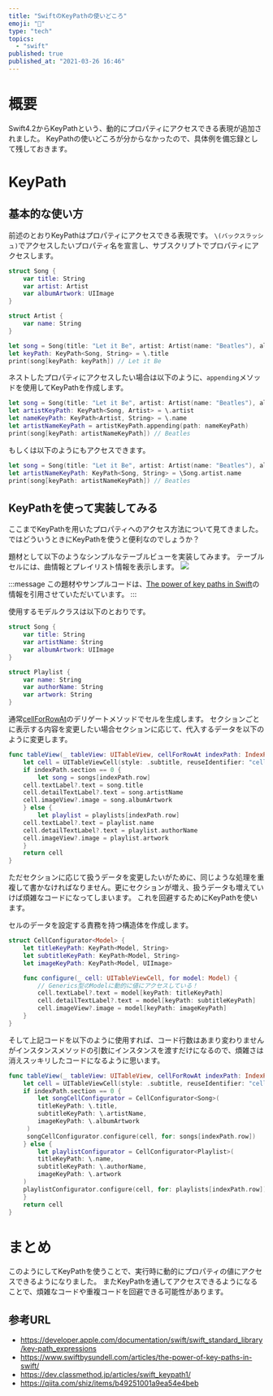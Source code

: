 ```yaml
---
title: "SwiftのKeyPathの使いどころ"
emoji: "🔑"
type: "tech"
topics:
  - "swift"
published: true
published_at: "2021-03-26 16:46"
---
```


# 概要
Swift4.2からKeyPathという、動的にプロパティにアクセスできる表現が追加されました。
KeyPathの使いどころが分からなかったので、具体例を備忘録として残しておきます。

# KeyPath

## 基本的な使い方
前述のとおりKeyPathはプロパティにアクセスできる表現です。
`\(バックスラッシュ)`でアクセスしたいプロパティ名を宣言し、サブスクリプトでプロパティにアクセスします。

```swift
struct Song {
    var title: String
    var artist: Artist
    var albumArtwork: UIImage
}

struct Artist {
    var name: String
}

let song = Song(title: "Let it Be", artist: Artist(name: "Beatles"), albumArtwork: UIImage(systemName: "square.and.arrow.up")!)
let keyPath: KeyPath<Song, String> = \.title
print(song[keyPath: keyPath]) // Let it Be
```

ネストしたプロパティにアクセスしたい場合は以下のように、`appending`メソッドを使用してKeyPathを作成します。
```swift
let song = Song(title: "Let it Be", artist: Artist(name: "Beatles"), albumArtwork: UIImage(systemName: "square.and.arrow.up")!)
let artistKeyPath: KeyPath<Song, Artist> = \.artist
let nameKeyPath: KeyPath<Artist, String> = \.name
let artistNameKeyPath = artistKeyPath.appending(path: nameKeyPath)
print(song[keyPath: artistNameKeyPath]) // Beatles
```
もしくは以下のようにもアクセスできます。
```swift
let song = Song(title: "Let it Be", artist: Artist(name: "Beatles"), albumArtwork: UIImage(systemName: "square.and.arrow.up")!)
let artistNameKeyPath: KeyPath<Song, String> = \Song.artist.name
print(song[keyPath: artistNameKeyPath]) // Beatles
```

## KeyPathを使って実装してみる
ここまでKeyPathを用いたプロパティへのアクセス方法について見てきました。
ではどういうときにKeyPathを使うと便利なのでしょうか？

題材として以下のようなシンプルなテーブルビューを実装してみます。
テーブルセルには、曲情報とプレイリスト情報を表示します。
![](https://storage.googleapis.com/zenn-user-upload/ujmpn5ht007kguxwkjh1fzp1tw5e)

:::message
この題材やサンプルコードは、[The power of key paths in Swift](https://www.swiftbysundell.com/articles/the-power-of-key-paths-in-swift/)の情報を引用させていただいています。
:::

使用するモデルクラスは以下のとおりです。
```swift
struct Song {
    var title: String
    var artistName: String
    var albumArtwork: UIImage
}

struct Playlist {
    var name: String
    var authorName: String
    var artwork: String
}
```

通常[cellForRowAt](https://developer.apple.com/documentation/uikit/uitableviewdatasource/1614861-tableview)のデリゲートメソッドでセルを生成します。
セクションごとに表示する内容を変更したい場合セクションに応じて、代入するデータを以下のように変更します。
```swift
func tableView(_ tableView: UITableView, cellForRowAt indexPath: IndexPath) -> UITableViewCell {
    let cell = UITableViewCell(style: .subtitle, reuseIdentifier: "cell")
    if indexPath.section == 0 {
        let song = songs[indexPath.row]
	cell.textLabel?.text = song.title
	cell.detailTextLabel?.text = song.artistName
	cell.imageView?.image = song.albumArtwork
    } else {
        let playlist = playlists[indexPath.row]
	cell.textLabel?.text = playlist.name
	cell.detailTextLabel?.text = playlist.authorName
	cell.imageView?.image = playlist.artwork
    }
    return cell
}
```
ただセクションに応じて扱うデータを変更したいがために、同じような処理を重複して書かなければなりません。更にセクションが増え、扱うデータも増えていけば煩雑なコードになってしまいます。
これを回避するためにKeyPathを使います。

セルのデータを設定する責務を持つ構造体を作成します。

```swift
struct CellConfigurator<Model> {
    let titleKeyPath: KeyPath<Model, String>
    let subtitleKeyPath: KeyPath<Model, String>
    let imageKeyPath: KeyPath<Model, UIImage>

    func configure(_ cell: UITableViewCell, for model: Model) {
        // Generics型のModelに動的に値にアクセスしている！
        cell.textLabel?.text = model[keyPath: titleKeyPath]
        cell.detailTextLabel?.text = model[keyPath: subtitleKeyPath]
        cell.imageView?.image = model[keyPath: imageKeyPath]
    }
}
```

そして上記コードを以下のように使用すれば、コード行数はあまり変わりませんがインスタンスメソッドの引数にインスタンスを渡すだけになるので、煩雑さは消えスッキリしたコードになるように思います。
```swift
func tableView(_ tableView: UITableView, cellForRowAt indexPath: IndexPath) -> UITableViewCell {
    let cell = UITableViewCell(style: .subtitle, reuseIdentifier: "cell")
    if indexPath.section == 0 {
        let songCellConfigurator = CellConfigurator<Song>(
	    titleKeyPath: \.title,
	    subtitleKeyPath: \.artistName,
	    imageKeyPath: \.albumArtwork
	 )
	 songCellConfigurator.configure(cell, for: songs[indexPath.row])
    } else {
        let playlistConfigurator = CellConfigurator<Playlist>(
	    titleKeyPath: \.name,
	    subtitleKeyPath: \.authorName,
	    imageKeyPath: \.artwork
	)
	playlistConfigurator.configure(cell, for: playlists[indexPath.row])
    }
    return cell
}
```

# まとめ
このようにしてKeyPathを使うことで、実行時に動的にプロパティの値にアクセスできるようになりました。
またKeyPathを通してアクセスできるようになることで、煩雑なコードや重複コードを回避できる可能性があります。

## 参考URL
- https://developer.apple.com/documentation/swift/swift_standard_library/key-path_expressions
- https://www.swiftbysundell.com/articles/the-power-of-key-paths-in-swift/
- https://dev.classmethod.jp/articles/swift_keypath1/
- https://qiita.com/shiz/items/b49251001a9ea54e4beb